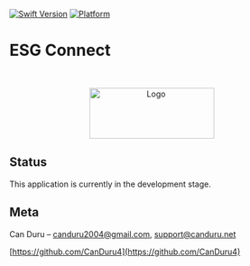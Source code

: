 [![Swift Version][swift-image]][swift-url]
[![Platform](https://img.shields.io/cocoapods/p/LFAlertController.svg?style=flat)](http://cocoapods.org/pods/LFAlertController)

# ESG Connect
<br />
<p align="center">
  <a href="https://canduru.net">
    <img src="https://i.ibb.co/rHFr92y/Original-resized.png" alt="Logo" width="221" height="90">
  </a>
</p>

## Status

This application is currently in the development stage.


## Meta

Can Duru – canduru2004@gmail.com, support@canduru.net


[https://github.com/CanDuru4](https://github.com/CanDuru4)

[swift-image]:https://img.shields.io/badge/swift-5.0-orange.svg
[swift-url]: https://swift.org/
